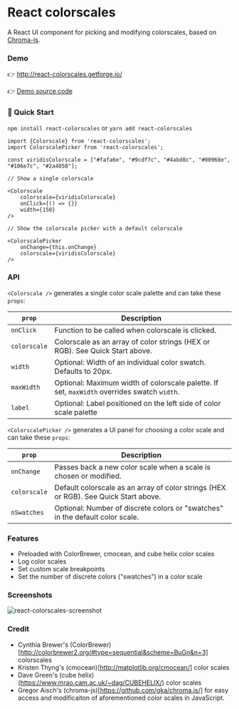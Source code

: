 # React colorscales

A React UI component for picking and modifying colorscales, based on [Chroma-js](https://gka.github.io/chroma.js/).

### Demo

👉 http://react-colorscales.getforge.io/

👉 [Demo source code](https://github.com/plotly/react-colorscales-demo-app)

### 🚗 Quick Start

`npm install react-colorscales` or `yarn add react-colorscales`

```
import {Colorscale} from 'react-colorscales';
import ColorscalePicker from 'react-colorscales';

const viridisColorscale = ["#fafa6e", "#9cdf7c", "#4abd8c", "#00968e", "#106e7c", "#2a4858"];

// Show a single colorscale

<Colorscale
    colorscale={viridisColorscale}
    onClick={() => {}}
    width={150}
/>

// Show the colorscale picker with a default colorscale

<ColorscalePicker 
    onChange={this.onChange}
    colorscale={viridisColorscale}
/>
```

### API

`<Colorscale />` generates a single color scale palette and can take these `props`:

| `prop`         | Description                                                                                | 
| -------------- | ------------------------------------------------------------------------------------------ |
| `onClick`      | Function to be called when colorscale is clicked.                                          |
| `colorscale`   | Colorscale as an array of color strings (HEX or RGB). See Quick Start above.               |
| `width`        | Optional: Width of an individual color swatch. Defaults to 20px.                           |
| `maxWidth`     | Optional: Maximum width of colorscale palette. If set, `maxWidth` overrides swatch `width`. |
| `label`        | Optional: Label positioned on the left side of color scale palette                         |

`<ColorscalePicker />` generates a UI panel for choosing a color scale and can take these `props`:

| `prop`         | Description                                                                                | 
| -------------- | ------------------------------------------------------------------------------------------ |
| `onChange`     | Passes back a new color scale when a scale is chosen or modified.                          |
| `colorscale`   | Default colorscale as an array of color strings (HEX or RGB). See Quick Start above.       |
| `nSwatches`    | Optional: Number of discrete colors or "swatches" in the default color scale.              |

### Features

- Preloaded with ColorBrewer, cmocean, and cube helix color scales
- Log color scales
- Set custom scale breakpoints
- Set the number of discrete colors ("swatches") in a color scale

### Screenshots

![react-colorscales-screenshot](https://github.com/plotly/react-colorscale-picker/raw/master/screenshot.png)

### Credit

- Cynthia Brewer's (ColorBrewer)[http://colorbrewer2.org/#type=sequential&scheme=BuGn&n=3] colorscales
- Kristen Thyng's (cmocean)[http://matplotlib.org/cmocean/] color scales
- Dave Green's (cube helix)(https://www.mrao.cam.ac.uk/~dag/CUBEHELIX/) color scales
- Gregor Aisch's (chroma-js)[https://github.com/gka/chroma.js/] for easy access and modificaiton of aforementioned color scales in JavaScript.

